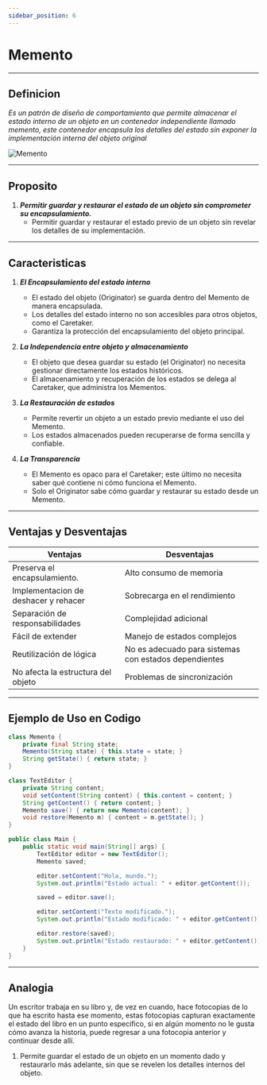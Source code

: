 ```yaml
---
sidebar_position: 6
---
```


# Memento

---
## Definicion

_Es un patrón de diseño de comportamiento que permite almacenar el estado interno de un objeto en un contenedor independiente llamado memento, este contenedor encapsula los detalles del estado sin exponer la implementación interna del objeto original_

![Memento](https://refactoring.guru/images/patterns/content/memento/memento-es.png?id=425d7fafd404116e99e93c3d8a04ec89)

---

## Proposito

1. **_Permitir guardar y restaurar el estado de un objeto sin comprometer su encapsulamiento._**
   - Permitir guardar y restaurar el estado previo de un objeto sin revelar los detalles de su implementación.

---

## Caracteristicas

1. **_El Encapsulamiento del estado interno_**
   - El estado del objeto (Originator) se guarda dentro del Memento de manera encapsulada.
   - Los detalles del estado interno no son accesibles para otros objetos, como el Caretaker.
   - Garantiza la protección del encapsulamiento del objeto principal.

2. **_La Independencia entre objeto y almacenamiento_**
   - El objeto que desea guardar su estado (el Originator) no necesita gestionar directamente los estados históricos.
   - El almacenamiento y recuperación de los estados se delega al Caretaker, que administra los Mementos.

3. **_La Restauración de estados_**
   - Permite revertir un objeto a un estado previo mediante el uso del Memento.
   - Los estados almacenados pueden recuperarse de forma sencilla y confiable.

4. **_La Transparencia_**
   - El Memento es opaco para el Caretaker; este último no necesita saber qué contiene ni cómo funciona el Memento.
   - Solo el Originator sabe cómo guardar y restaurar su estado desde un Memento.
---

## Ventajas y Desventajas

| **Ventajas** | **Desventajas** |
|--------------|--------------|
| Preserva el encapsulamiento.    | Alto consumo de memoria     |
| Implementacion de deshacer y rehacer      | Sobrecarga en el rendimiento      |
| Separación de responsabilidades    |  Complejidad adicional  |
| Fácil de extender    | Manejo de estados complejos   |
| Reutilización de lógica    | No es adecuado para sistemas con estados dependientes   |
| No afecta la estructura del objeto    | Problemas de sincronización   |

---

## Ejemplo de Uso en Codigo

``` java
class Memento {
    private final String state;
    Memento(String state) { this.state = state; }
    String getState() { return state; }
}

class TextEditor {
    private String content;
    void setContent(String content) { this.content = content; }
    String getContent() { return content; }
    Memento save() { return new Memento(content); }
    void restore(Memento m) { content = m.getState(); }
}

public class Main {
    public static void main(String[] args) {
        TextEditor editor = new TextEditor();
        Memento saved;

        editor.setContent("Hola, mundo.");
        System.out.println("Estado actual: " + editor.getContent());

        saved = editor.save();

        editor.setContent("Texto modificado.");
        System.out.println("Estado modificado: " + editor.getContent());

        editor.restore(saved); 
        System.out.println("Estado restaurado: " + editor.getContent());
    }
}
```
---

## Analogia

Un escritor trabaja en su libro y, de vez en cuando, hace fotocopias de lo que ha escrito hasta ese momento, estas fotocopias capturan exactamente el estado del libro en un punto específico, si en algún momento no le gusta cómo avanza la historia, puede regresar a una fotocopia anterior y continuar desde allí.

1. Permite guardar el estado de un objeto en un momento dado y restaurarlo más adelante, sin que se revelen los detalles internos del objeto.

